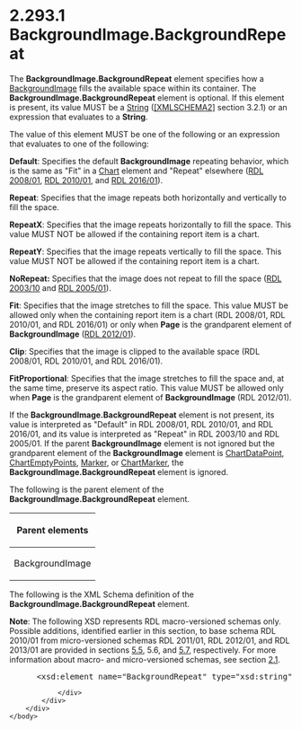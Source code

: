 <html dir="LTR" xmlns:mshelp="http://msdn.microsoft.com/mshelp" xmlns:ddue="http://ddue.schemas.microsoft.com/authoring/2003/5" xmlns:xlink="http://www.w3.org/1999/xlink" xmlns:tool="http://www.microsoft.com/tooltip">
    <head>
        <meta http-equiv="Content-Type" content="text/html; CHARSET=utf-8"></meta>
        <meta name="save" content="history"></meta>
        <title>2.293.1 BackgroundImage.BackgroundRepeat</title>
        <xml>
            <mshelp:toctitle title="2.293.1 BackgroundImage.BackgroundRepeat"></mshelp:toctitle>
            <mshelp:rltitle title="[MS-RDL]: BackgroundImage.BackgroundRepeat"></mshelp:rltitle>
            <mshelp:keyword index="A" term="ddda78c1-41fa-4f6f-8338-75e87ec31483"></mshelp:keyword>
            <mshelp:attr name="DCSext.ContentType" value="open specification"></mshelp:attr>
            <mshelp:attr name="AssetID" value="ddda78c1-41fa-4f6f-8338-75e87ec31483"></mshelp:attr>
            <mshelp:attr name="TopicType" value="kbRef"></mshelp:attr>
            <mshelp:attr name="DCSext.Title" value="[MS-RDL]: BackgroundImage.BackgroundRepeat" />
        </xml>
    </head>
    <body>
        <div id="header">
            <h1 class="heading">2.293.1 BackgroundImage.BackgroundRepeat</h1>
        </div>
        <div id="mainSection">
            <div id="mainBody">
                <div id="allHistory" class="saveHistory"></div>
                <div id="sectionSection0" class="section" name="collapseableSection">
                    

<p>The <b>BackgroundImage.BackgroundRepeat</b> element
specifies how a <a href="b3c5d73d-2f29-4b32-9846-d077a22588bf.html">BackgroundImage</a>
fills the available space within its container. The <b>BackgroundImage.BackgroundRepeat</b>
element is optional. If this element is present, its value MUST be a <a href="1ed81ef3-a683-45e3-aaad-bd2bbe71bc3d.html">String</a> (<a href="https://go.microsoft.com/fwlink/?LinkId=90610">[XMLSCHEMA2]</a> section
3.2.1) or an expression that evaluates to a <b>String</b>. </p>

<p>The value of this element MUST be one of the following or an
expression that evaluates to one of the following: </p>

<p><b>Default</b>: Specifies the default <b>BackgroundImage</b>
repeating behavior, which is the same as &quot;Fit&quot; in a <a href="b0ab5524-7eb2-47a7-a4d3-230f5c8c5526.html">Chart</a> element and
&quot;Repeat&quot; elsewhere (<a href="1e855f94-4617-47e4-b89e-0856c6cb420f.html">RDL 2008/01</a>, <a href="3428e690-a348-4ec7-8a6a-8efb42d2cdee.html">RDL 2010/01</a>, and <a href="52ce3983-2bfc-4e72-9359-42aaf5fe4509.html">RDL 2016/01</a>).</p>

<p><b>Repeat</b>: Specifies that the image repeats both
horizontally and vertically to fill the space.</p>

<p><b>RepeatX</b>: Specifies that the image repeats
horizontally to fill the space. This value MUST NOT be allowed if the
containing report item is a chart.</p>

<p><b>RepeatY</b>: Specifies that the image repeats
vertically to fill the space. This value MUST NOT be allowed if the containing
report item is a chart.</p>

<p><b>NoRepeat:</b> Specifies that the image does not
repeat to fill the space (<a href="a7e2ad00-07c8-4f6d-80ab-3ad55df7b233.html">RDL 2003/10</a>
and <a href="3ebe2912-4958-4832-b391-cad1f5e13338.html">RDL 2005/01</a>).</p>

<p><b>Fit</b>: Specifies that the image stretches to
fill the space. This value MUST be allowed only when the containing report item
is a chart (RDL 2008/01, RDL 2010/01, and RDL 2016/01) or only
when <b>Page</b> is the grandparent element of <b>BackgroundImage</b> (<a href="f165fb82-3c5a-4369-961c-128de233638c.html">RDL 2012/01</a>).</p>

<p><b>Clip</b>: Specifies that the image is clipped to
the available space (RDL 2008/01, RDL 2010/01, and RDL 2016/01).</p>

<p><b>FitProportional</b>: Specifies that the image
stretches to fill the space and, at the same time, preserve its aspect ratio.
This value MUST be allowed only when <b>Page</b> is the grandparent element of <b>BackgroundImage</b>
(RDL 2012/01).</p>

<p>If the <b>BackgroundImage.BackgroundRepeat</b> element is
not present, its value is interpreted as &quot;Default&quot; in
RDL 2008/01, RDL 2010/01, and RDL 2016/01, and its value is
interpreted as &quot;Repeat&quot; in RDL 2003/10 and RDL 2005/01. If
the parent <b>BackgroundImage</b> element is not ignored but the grandparent
element of the <b>BackgroundImage</b> element is <a href="86cf2a9b-4610-4ffe-8fff-16480a7bf6a4.html">ChartDataPoint</a>, <a href="63318796-2f97-45e4-bd8c-8926255308c7.html">ChartEmptyPoints</a>, <a href="be8e5c58-4bc9-4311-997b-f11e66f40cc2.html">Marker</a>, or <a href="82987908-050f-4a6d-a8be-d6cc28a34d62.html">ChartMarker</a>, the <b>BackgroundImage.BackgroundRepeat</b>
element is ignored.</p>

<p>The following is the parent element of the <b>BackgroundImage.BackgroundRepeat</b>
element.</p>

<table>
 <thead>
  <tr>
   <th>
   <p>Parent elements</p>
   </th>
  </tr>
 </thead>
 <tr>
  <td>
  <p>BackgroundImage</p>
  </td>
 </tr>
</table>

<p>The following is the XML Schema definition of the <b>BackgroundImage.BackgroundRepeat</b>
element.</p>

<p><b>Note</b>: The following XSD represents RDL
macro-versioned schemas only. Possible additions, identified earlier in this
section, to base schema RDL 2010/01 from micro-versioned schemas RDL 2011/01,
RDL 2012/01, and RDL 2013/01 are provided in sections <a href="bf2bab1a-b608-4bcc-b718-1cc1baa9579c.html">5.5</a>, 5.6, and <a href="c5c219b8-4b13-4c49-9c86-6a07aab39823.html">5.7</a>, respectively. For
more information about macro- and micro-versioned schemas, see section <a href="ae14822f-9553-45f1-bacc-c0a1cbb484fb.html">2.1</a>.</p>

<dl>
<dd>
<div><pre> &lt;xsd:element name=&quot;BackgroundRepeat&quot; type=&quot;xsd:string&quot; minOccurs=&quot;0&quot; /&gt;
</pre></div>
</dd></dl>


                </div>
            </div>
        </div>
    </body>
</html>
